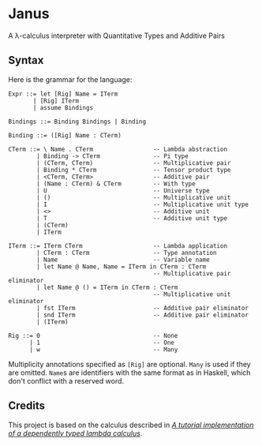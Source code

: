 # Janus

A λ-calculus interpreter with Quantitative Types and Additive Pairs

## Syntax

Here is the grammar for the language:

    Expr ::= let [Rig] Name = ITerm
           | [Rig] ITerm
           | assume Bindings

    Bindings ::= Binding Bindings | Binding

    Binding ::= ([Rig] Name : CTerm)

    CTerm ::= \ Name . CTerm                 -- Lambda abstraction
            | Binding -> CTerm               -- Pi type
            | (CTerm, CTerm)                 -- Multiplicative pair
            | Binding * CTerm                -- Tensor product type
            | <CTerm, CTerm>                 -- Additive pair
            | (Name : CTerm) & CTerm         -- With type
            | U                              -- Universe type
            | ()                             -- Multiplicative unit
            | I                              -- Multiplicative unit type
            | <>                             -- Additive unit
            | T                              -- Additive unit type
            | (CTerm)
            | ITerm

    ITerm ::= ITerm CTerm                    -- Lambda application
            | CTerm : CTerm                  -- Type annotation
            | Name                           -- Variable name
            | let Name @ Name, Name = ITerm in CTerm : CTerm
                                             -- Multiplicative pair eliminator
            | let Name @ () = ITerm in CTerm : CTerm
                                             -- Multiplicative unit eliminator
            | fst ITerm                      -- Additive pair eliminator
            | snd ITerm                      -- Additive pair eliminator
            | (ITerm)

    Rig ::= 0                                -- None
          | 1                                -- One
          | w                                -- Many

Multiplicity annotations specified as `[Rig]` are optional. `Many` is used if they are omitted. `Name`s are identifiers with the same format as in Haskell, which don't conflict with a reserved word.

## Credits

This project is based on the calculus described in _[A tutorial implementation of a dependently typed lambda calculus][]_.

[A tutorial implementation of a dependently typed lambda calculus]: https://www.andres-loeh.de/LambdaPi/
